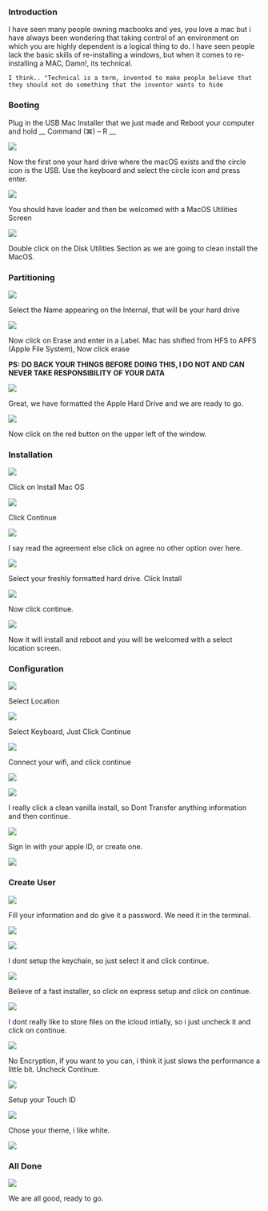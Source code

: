 ### Introduction

I have seen many people owning macbooks and yes, you love a mac but i have always been wondering that taking control of an environment on which you are highly dependent is a logical thing to do. I have seen people lack the basic skills of re-installing a windows, but when it comes to re-installing a MAC, Damn!, its technical.

```
I think.. "Technical is a term, invented to make people believe that they should not do something that the inventor wants to hide
```

### Booting


Plug in the USB Mac Installer that we just made and Reboot your computer and hold __ Command (⌘) – R __ 

![](https://i.ibb.co/nwnKCK1/IMG-20190812-193137.jpg)

Now the first one your hard drive where the macOS exists and the circle icon is the USB. Use the keyboard and select the circle icon and press enter.

![](https://i.ibb.co/DM69y2q/IMG-20190812-193205.jpg)

You should have loader and then be welcomed with a MacOS Utilities Screen

![](https://i.ibb.co/5GNSJZ2/IMG-20190812-193627.jpg)

Double click on the Disk Utilities Section as we are going to clean install the MacOS.

### Partitioning

![](https://i.ibb.co/yk4R929/IMG-20190812-193643.jpg)

Select the Name appearing on the Internal, that will be your hard drive

![](https://i.ibb.co/g7W9W1v/IMG-20190812-193653.jpg)

Now click on Erase and enter in a Label. Mac has shifted from HFS to APFS (Apple File System), Now click erase

__PS: DO BACK YOUR THINGS BEFORE DOING THIS, I DO NOT AND CAN NEVER TAKE RESPONSIBILITY OF YOUR DATA__

![](https://i.ibb.co/qJHbdJY/IMG-20190812-193658.jpg)

Great, we have formatted the Apple Hard Drive and we are ready to go.

![](https://i.ibb.co/7nyRkMP/IMG-20190812-194126.jpg)

Now click on the red button on the upper left of the window. 

### Installation

![](https://i.ibb.co/7Jwq4tB/IMG-20190812-194140.jpg)

Click on Install Mac OS

![](https://i.ibb.co/rQLD1ry/IMG-20190812-194148.jpg)

Click Continue

![](https://i.ibb.co/v4rZTkr/IMG-20190812-194154.jpg)

I say read the agreement else click on agree no other option over here.

![](https://i.ibb.co/TgkKKmP/IMG-20190812-194201.jpg)

Select your freshly formatted hard drive. Click Install

![](https://i.ibb.co/VJvR34J/IMG-20190812-194205.jpg)

Now click continue.

![](https://i.ibb.co/G2nm9fz/IMG-20190812-194210.jpg)

Now it will install and reboot and you will be welcomed with a select location screen.

### Configuration

![](https://i.ibb.co/Jm9FYN4/IMG-20190812-200037.jpg)

Select Location

![](https://i.ibb.co/6vr8VmS/IMG-20190812-200043.jpg)

Select Keyboard, Just Click Continue

![](https://i.ibb.co/ngSKXm4/IMG-20190812-200052.jpg)

Connect your wifi, and click continue

![](https://i.ibb.co/ygxv0Qs/IMG-20190812-200056.jpg)

![](https://i.ibb.co/4PN3tXn/IMG-20190812-200344-1.jpg)

I really click a clean vanilla install, so Dont Transfer anything information and then continue. 

![](https://i.ibb.co/Rywn85Z/IMG-20190812-200514.jpg)

Sign In with your apple ID, or create one. 

![](https://i.ibb.co/mbTxhZs/IMG-20190812-200631.jpg)

### Create User

![](https://i.ibb.co/xzqRND6/IMG-20190812-200658.jpg)

Fill your information and do give it a password. We need it in the terminal.

![](https://i.ibb.co/9pBD068/IMG-20190812-200740.jpg)

![](https://i.ibb.co/4PKKnqP/IMG-20190812-200839.jpg)

I dont setup the keychain, so just select it and click continue.

![](https://i.ibb.co/Ryp2qvz/IMG-20190812-200852.jpg)

Believe of a fast installer, so click on express setup and click on continue. 

![](https://i.ibb.co/qkbTwWz/IMG-20190812-200905.jpg)

I dont really like to store files on the icloud intially, so i just uncheck it and click on continue.

![](https://i.ibb.co/drKM4Wv/IMG-20190812-200915.jpg)

No Encryption, if you want to you can, i think it just slows the performance a little bit. Uncheck Continue.

![](https://i.ibb.co/16gRXLG/IMG-20190812-200920.jpg)

Setup your Touch ID

![](https://i.ibb.co/yPW5hY2/IMG-20190812-200940.jpg)

Chose your theme, i like white.

![](https://i.ibb.co/svmB695/IMG-20190812-200951.jpg)

### All Done

![](https://i.ibb.co/K56CSvc/IMG-20190812-200955.jpg)

We are all good, ready to go.